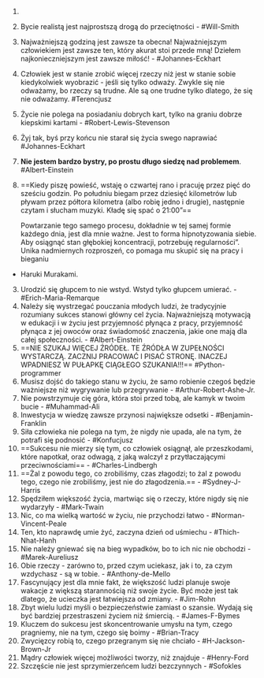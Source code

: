 
1. 
2. Bycie realistą jest najprostszą drogą do przeciętności - #Will-Smith
3. Najważniejszą godziną jest zawsze ta obecna! Najważniejszym człowiekiem jest zawsze ten, który akurat stoi przede mną! Dziełem najkonieczniejszym jest zawsze miłość! - #Johannes-Eckhart
4. Człowiek jest w stanie zrobić więcej rzeczy niż jest w stanie sobie kiedykolwiek wyobrazić - jeśli się tylko odważy. Zwykle się nie odważamy, bo rzeczy są trudne. Ale są one trudne tylko dlatego, że się nie odważamy. #Terencjusz
5. Życie nie polega na posiadaniu dobrych kart, tylko na graniu dobrze kiepskimi kartami - #Robert-Lewis-Stevenson
6. Żyj tak, byś przy końcu nie starał się życia swego naprawiać #Johannes-Eckhart
7. **Nie jestem bardzo bystry, po prostu długo siedzę nad problemem**. #Albert-Einstein  
8. ==Kiedy piszę powieść, wstaję o czwartej rano i pracuję przez pięć do sześciu godzin. Po południu biegam przez dziesięć kilometrów lub pływam przez półtora kilometra (albo robię jedno i drugie), następnie czytam i słucham muzyki. Kładę się spać o 21:00”==
   
   Powtarzanie tego samego procesu, dokładnie w tej samej formie każdego dnia, jest dla mnie ważne. Jest to forma hipnotyzowania siebie. Aby osiągnąć stan głębokiej koncentracji, potrzebuję regularności”. 
	Unika nadmiernych rozproszeń, co pomaga mu skupić się na pracy i bieganiu
	
- Haruki Murakami.
3. Urodzić się głupcem to nie wstyd. Wstyd tylko głupcem umierać. - #Erich-Maria-Remarque
4. Należy się wystrzegać pouczania młodych ludzi, że tradycyjnie rozumiany sukces stanowi główny cel życia. Najważniejszą motywacją w edukacji i w życiu jest przyjemność płynąca z pracy, przyjemność płynąca z jej owoców oraz świadomość znaczenia, jakie one mają dla całej społeczności. - #Albert-Einstein
5. ==NIE SZUKAJ WIĘCEJ ŹRÓDEŁ. TE ŹRÓDŁA W ZUPEŁNOŚCI WYSTARCZĄ. ZACZNIJ PRACOWAĆ I PISAĆ STRONĘ. INACZEJ WPADNIESZ W PUŁAPKĘ CIĄGŁEGO SZUKANIA!!!== #Python-programmer 
6. Musisz dojść do takiego stanu w życiu, że samo robienie czegoś będzie ważniejsze niż wygrywanie lub przegrywanie - #Arthur-Robert-Ashe-Jr.
7. Nie powstrzymuje cię góra, która stoi przed tobą, ale kamyk w twoim bucie - #Muhammad-Ali
8. Inwestycja w wiedzę zawsze przynosi największe odsetki - #Benjamin-Franklin
9. Siła człowieka nie polega na tym, że nigdy nie upada, ale na tym, że potrafi się podnosić - #Konfucjusz
10. ==Sukcesu nie mierzy się tym, co człowiek osiągnął, ale przeszkodami, które napotkał, oraz odwagą, z jaką walczył z przytłaczającymi przeciwnościami==  - #Charles-Lindbergh
11. ==Żal z powodu tego, co zrobiliśmy, czas złagodzi; to żal z powodu tego, czego nie zrobiliśmy, jest nie do złagodzenia.== - #Sydney-J-Harris
12. Spędziłem większość życia, martwiąc się o rzeczy, które nigdy się nie wydarzyły - #Mark-Twain
13. Nic, co ma wielką wartość w życiu, nie przychodzi łatwo - #Norman-Vincent-Peale
14. Ten, kto naprawdę umie żyć, zaczyna dzień od uśmiechu - #Thich-Nhat-Hanh
15. Nie należy gniewać się na bieg wypadków, bo to ich nic nie obchodzi - #Marek-Aureliusz
16. Obie rzeczy - zarówno to, przed czym uciekasz, jak i to, za czym wzdychasz - są w tobie. - #Anthony-de-Mello
17. Fascynujący jest dla mnie fakt, że większość ludzi planuje swoje wakacje z większą starannością niż swoje życie. Być może jest tak dlatego, że ucieczka jest łatwiejsza od zmiany. - #Jim-Rohn
18. Zbyt wielu ludzi myśli o bezpieczeństwie zamiast o szansie. Wydają się być bardziej przestraszeni życiem niż śmiercią. - #James-F-Bymes
19. Kluczem do sukcesu jest skoncentrowanie umysłu na tym, czego pragniemy, nie na tym, czego się boimy - #Brian-Tracy
20. Zwycięzcy robią to, czego przegranym się nie chciało - #H-Jackson-Brown-Jr
21. Mądry człowiek więcej możliwości tworzy, niż znajduje - #Henry-Ford
22. Szczęście nie jest sprzymierzeńcem ludzi bezczynnych - #Sofokles

